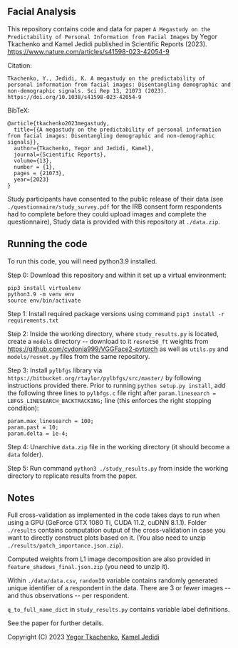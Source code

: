 ## Facial Analysis

This repository contains code and data for paper
`A Megastudy on the Predictability of Personal Information from Facial Images` by Yegor Tkachenko and Kamel Jedidi published in Scientific Reports (2023). https://www.nature.com/articles/s41598-023-42054-9

Citation:

```
Tkachenko, Y., Jedidi, K. A megastudy on the predictability of personal information from facial images: Disentangling demographic and non-demographic signals. Sci Rep 13, 21073 (2023). https://doi.org/10.1038/s41598-023-42054-9
```

BibTeX:

```
@article{tkachenko2023megastudy,
  title={{A megastudy on the predictability of personal information from facial images: Disentangling demographic and non-demographic signals}},
  author={Tkachenko, Yegor and Jedidi, Kamel},
  journal={Scientific Reports},
  volume={13},
  number = {1},
  pages = {21073},
  year={2023}
}
```

Study participants have consented to the public release of their data (see `./questionnaire/study_survey.pdf` for the IRB consent form respondents had to complete before they could upload images and complete the questionnaire), Study data is provided with this repository at `./data.zip`.

## Running the code

To run this code, you will need python3.9 installed.

Step 0: Download this repository and within it set up a virtual environment: 

```
pip3 install virtualenv
python3.9 -m venv env
source env/bin/activate
```

Step 1: Install required package versions using command `pip3 install -r requirements.txt`

Step 2: Inside the working directory, where `study_results.py` is located, create a `models` directory -- download to it `resnet50_ft` weights from https://github.com/cydonia999/VGGFace2-pytorch as well as `utils.py` and `models/resnet.py` files from the same repository. 

Step 3: Install `pylbfgs` library via `https://bitbucket.org/rtaylor/pylbfgs/src/master/` by following instructions provided there. Prior to running `python setup.py install`, add the following three lines to `pylbfgs.c` file right after `param.linesearch = LBFGS_LINESEARCH_BACKTRACKING;` line (this enforces the right stopping condition):

```
param.max_linesearch = 100; 
param.past = 10;
param.delta = 1e-4;
```

Step 4: Unarchive `data.zip` file in the working directory (it should become a `data` folder).

Step 5: Run command `python3 ./study_results.py` from inside the working directory to replicate results from the paper.

## Notes

Full cross-validation as implemented in the code takes days to run when using a GPU (GeForce GTX 1080 Ti, CUDA 11.2, cuDNN 8.1.1). Folder `./results` contains computation output of the cross-validation in case you want to directly construct plots based on it. (You also need to unzip `./results/patch_importance.json.zip`).

Computed weights from L1 image decomposition are also provided in `feature_shadows_final.json.zip` (you need to unzip it).

Within `./data/data.csv`, `randomID` variable contains randomly generated unique identifier of a respondent in the data. There are 3 or fewer images -- and thus observations -- per respondent.

`q_to_full_name_dict` in `study_results.py` contains variable label definitions.

See the paper for further details.


Copyright (C) 2023 [Yegor Tkachenko](https://yegortkachenko.com), [Kamel Jedidi](https://www8.gsb.columbia.edu/cbs-directory/detail/kj7)
